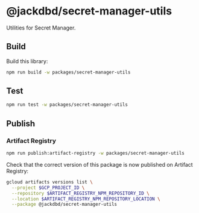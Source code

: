 # @jackdbd/secret-manager-utils

Utilities for Secret Manager.

## Build

Build this library:

```sh
npm run build -w packages/secret-manager-utils
```

## Test

```sh
npm run test -w packages/secret-manager-utils
```

## Publish

### Artifact Registry

```sh
npm run publish:artifact-registry -w packages/secret-manager-utils
```

Check that the correct version of this package is now published on Artifact Registry:

```sh
gcloud artifacts versions list \
  --project $GCP_PROJECT_ID \
  --repository $ARTIFACT_REGISTRY_NPM_REPOSITORY_ID \
  --location $ARTIFACT_REGISTRY_NPM_REPOSITORY_LOCATION \
  --package @jackdbd/secret-manager-utils
```
